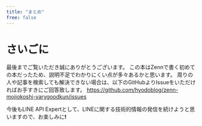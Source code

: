 ```yaml
---
title: "まとめ"
free: false
---
```


# さいごに

最後までご覧いただき誠にありがとうございます。
この本はZennで書く初めての本だったため、説明不足でわかりにくい点が多々あるかと思います。
周りの人や記事を検索しても解決できない場合は、以下のGitHubよりIssueをいただければお手すきにご回答致します。
https://github.com/hyodoblog/zenn-mojiokoshi-varygoodkun/issues

今後もLINE API Expertとして、LINEに関する技術的情報の発信を続けようと思いますので、お楽しみに❗